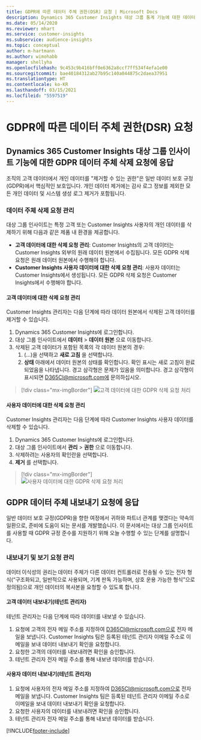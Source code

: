 ```yaml
---
title: GDPR에 따른 데이터 주체 권한(DSR) 요청 | Microsoft Docs
description: Dynamics 365 Customer Insights 대상 그룹 통계 기능에 대한 데이터 주체 요청에 응답합니다.
ms.date: 05/14/2020
ms.reviewer: mhart
ms.service: customer-insights
ms.subservice: audience-insights
ms.topic: conceptual
author: m-hartmann
ms.author: wimohabb
manager: shellyha
ms.openlocfilehash: 9c453c9b416bff0e6362a8ccf7ff534f4efa1e00
ms.sourcegitcommit: bae40184312ab27b95c140a044875c2daea37951
ms.translationtype: HT
ms.contentlocale: ko-KR
ms.lasthandoff: 03/15/2021
ms.locfileid: "5597519"
---
```

# <a name="data-subject-rights-dsr-requests-under-gdpr"></a>GDPR에 따른 데이터 주체 권한(DSR) 요청

## <a name="responding-to-gdpr-data-subject-delete-requests-for-dynamics-365-customer-insights-audience-insights-capability"></a>Dynamics 365 Customer Insights 대상 그룹 인사이트 기능에 대한 GDPR 데이터 주체 삭제 요청에 응답

조직의 고객 데이터에서 개인 데이터를 "제거할 수 있는 권한"은 일반 데이터 보호 규정(GDPR)에서 핵심적인 보호입니다. 개인 데이터 제거에는 감사 로그 정보를 제외한 모든 개인 데이터 및 시스템 생성 로그 제거가 포함됩니다.

### <a name="manage-data-subject-delete-requests"></a>데이터 주체 삭제 요청 관리

대상 그룹 인사이트는 특정 고객 또는 Customer Insights 사용자의 개인 데이터를 삭제하기 위해 다음과 같은 제품 내 환경을 제공합니다.

- **고객 데이터에 대한 삭제 요청 관리**: Customer Insights의 고객 데이터는 Customer Insights 외부의 원래 데이터 원본에서 수집됩니다. 모든 GDPR 삭제 요청은 원래 데이터 원본에서 수행해야 합니다.
- **Customer Insights 사용자 데이터에 대한 삭제 요청 관리**: 사용자 데이터는 Customer Insights에서 생성됩니다. 모든 GDPR 삭제 요청은 Customer Insights에서 수행해야 합니다.

#### <a name="manage-delete-requests-for-customer-data"></a>고객 데이터에 대한 삭제 요청 관리

Customer Insights 관리자는 다음 단계에 따라 데이터 원본에서 삭제된 고객 데이터를 제거할 수 있습니다.

1. Dynamics 365 Customer Insights에 로그인합니다.
2. 대상 그룹 인사이트에서 **데이터** > **데이터 원본** 으로 이동합니다.
3. 삭제된 고객 데이터가 포함된 목록의 각 데이터 원본의 경우:
   1. (...)을 선택하고 **새로 고침** 을 선택합니다.
   2. **상태** 아래에서 데이터 원본의 상태를 확인합니다. 확인 표시는 새로 고침이 완료되었음을 나타냅니다. 경고 삼각형은 문제가 있음을 의미합니다. 경고 삼각형이 표시되면 D365CI@microsoft.com에 문의하십시오.

> [!div class="mx-imgBorder"]
> ![고객 데이터에 대한 GDPR 삭제 요청 처리](media/gdpr-data-sources.png "고객 데이터에 대한 GDPR 삭제 요청 처리")

#### <a name="manage-delete-requests-for-user-data"></a>사용자 데이터에 대한 삭제 요청 관리

Customer Insights 관리자는 다음 단계에 따라 Customer Insights 사용자 데이터를 삭제할 수 있습니다.

1. Dynamics 365 Customer Insights에 로그인합니다.
2. 대상 그룹 인사이트에서 **관리** > **권한** 으로 이동합니다.
3. 삭제하려는 사용자의 확인란을 선택합니다.
4. **제거** 를 선택합니다.

> [!div class="mx-imgBorder"]
> ![사용자 데이터에 대한 GDPR 삭제 요청 처리](media/gdpr-permissions.png "사용자 데이터에 대한 GDPR 삭제 요청 처리")

## <a name="responding-to-gdpr-data-subject-export-requests"></a>GDPR 데이터 주체 내보내기 요청에 응답

일반 데이터 보호 규정(GDPR)을 향한 여정에서 귀하와 파트너 관계를 맺겠다는 약속의 일환으로, 준비에 도움이 되는 문서를 개발했습니다. 이 문서에서는 대상 그룹 인사이트를 사용할 때 GDPR 규정 준수를 지원하기 위해 오늘 수행할 수 있는 단계를 설명합니다.

### <a name="manage-export-and-view-requests"></a>내보내기 및 보기 요청 관리

데이터 이식성의 권리는 데이터 주체가 다른 데이터 컨트롤러로 전송될 수 있는 전자 형식(“구조화되고, 일반적으로 사용되며, 기계 판독 가능하며, 상호 운용 가능한 형식”으로 정의됨)으로 개인 데이터의 복사본을 요청할 수 있도록 합니다.

#### <a name="export-customer-data-tenant-admin"></a>고객 데이터 내보내기(테넌트 관리자)

테넌트 관리자는 다음 단계에 따라 데이터를 내보낼 수 있습니다.

1. 요청에 고객의 전자 메일 주소를 지정하여 D365CI@microsoft.com으로 전자 메일을 보냅니다. Customer Insights 팀은 등록된 테넌트 관리자 이메일 주소로 이메일을 보내 데이터 내보내기 확인을 요청합니다.
2. 요청한 고객의 데이터를 내보내려면 확인을 승인합니다.
3. 테넌트 관리자 전자 메일 주소를 통해 내보낸 데이터를 받습니다.

#### <a name="export-user-data-tenant-admin"></a>사용자 데이터 내보내기(테넌트 관리자)

1. 요청에 사용자의 전자 메일 주소를 지정하여 D365CI@microsoft.com으로 전자 메일을 보냅니다. Customer Insights 팀은 등록된 테넌트 관리자 이메일 주소로 이메일을 보내 데이터 내보내기 확인을 요청합니다.
2. 요청한 사용자의 데이터를 내보내려면 확인을 승인합니다.
3. 테넌트 관리자 전자 메일 주소를 통해 내보낸 데이터를 받습니다.


[!INCLUDE[footer-include](../includes/footer-banner.md)]